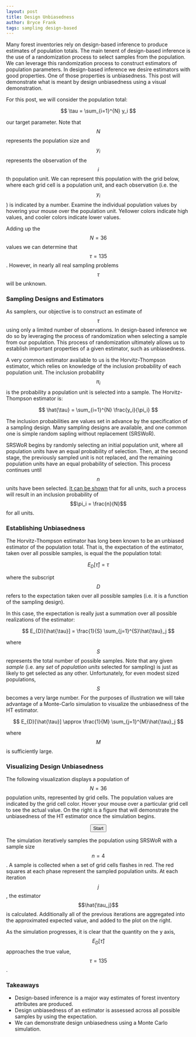 ```yaml
---
layout: post 
title: Design Unbiasedness
author: Bryce Frank
tags: sampling design-based
---
```


<script type="text/javascript" async
  src="https://cdnjs.cloudflare.com/ajax/libs/mathjax/2.7.5/MathJax.js?config=TeX-MML-AM_CHTML">
</script>

<script type="text/x-mathjax-config">
  MathJax.Hub.Config({
    extensions: [
      "MathMenu.js",
      "MathZoom.js",
      "AssistiveMML.js",
      "a11y/accessibility-menu.js"
    ],
    jax: ["input/TeX", "output/CommonHTML"],
    TeX: {
      extensions: [
        "AMSmath.js",
        "AMSsymbols.js",
        "noErrors.js",
        "noUndefined.js",
      ]
    }
  });
</script>

<style>
#figure2 {
  display: flex;
  flex-wrap: wrap;
}
</style>

Many forest inventories rely on design-based inference to produce estimates of population totals.
The main tenent of design-based inference is the use of a randomization process to select samples
from the population. We can leverage this randomization process to construct estimators of
population parameters. In design-based inference we desire estimators with good properties. One of
those properties is unbiasedness. This post will demonstrate what is meant by design unbiasedness
using a visual demonstration.

For this post, we will consider the population total:

$$
\tau = \sum_{i=1}^{N} y_i
$$

our target parameter. Note that $$N$$ represents the population size and $$y_i$$ represents the
observation of the $$i$$th population unit. We can represent this population with the grid below,
where each grid cell is a population unit, and each observation (i.e. the $$y_i$$) is indicated by a
number. Examine the individual population values by hovering your mouse over the population unit.
Yellower colors indicate high values, and cooler colors indicate lower values.

<script type="text/javascript" src="https://d3js.org/d3.v5.js"></script>
<script src="https://d3js.org/d3-scale-chromatic.v0.3.min.js"></script>
<div id="gridBody1" align="center"></div>
<script src="/scripts/grid1.js"></script>

Adding up the $$N = 36$$ values we can determine that $$\tau = 135$$. However, in nearly all real
sampling problems $$\tau$$ will be unknown.

### Sampling Designs and Estimators

As samplers, our objective is to construct an estimate of $$\tau$$ using only a limited number of
observations. In design-based inference we do so by leveraging the process of randomization when
selecting a sample from our population. This process of randomization ultimately allows us to
establish important properties of a given estimator, such as unbiasedness.

A very common estimator available to us is the Horvitz-Thompson estimator, which relies on knowledge
of the inclusion probability of each population unit. The inclusion probability $$\pi_i$$ is the
probability a population unit is selected into a sample. The Horvitz-Thompson estimator is:

$$
\hat{\tau} = \sum_{i=1}^{N} \frac{y_i}{\pi_i}
$$

The inclusion probabilities are values set in advance by the specification of a sampling design.
Many sampling designs are available, and one common one is simple random sapling without replacement
(SRSWoR).

SRSWoR begins by randomly selecting an initial population unit, where all population units have an
equal probability of selection. Then, at the second stage, the previously sampled unit is not
replaced, and the remaining population units have an equal probability of selection. This process
continues until $$n$$ units have been selected. <a
href="https://math.stackexchange.com/questions/2086983/inclusion-probability-in-simple-random-sampling-srs-without-replacement"
target = "_blank">It can be shown</a> that for all units, such a process will result in an inclusion
probability of $$\pi_i = \frac{n}{N}$$ for all units.

### Establishing Unbiasedness

The Horvitz-Thompson estimator has long been known to be an unbiased estimator of the population
total. That is, the expectation of the estimator, taken over all possible samples, is equal the the
population total:

$$
E_{D}[\hat{\tau}] = \tau
$$

where the subscript $$D$$ refers to the expectation taken over all possible samples (i.e. it is a
function of the sampling design).

In this case, the expectation is really just a summation over all possible realizations of the
estimator:

$$
E_{D}[\hat{\tau}] = \frac{1}{S} \sum_{j=1}^{S}\hat{\tau}_j
$$

where $$S$$ represents the total number of possible samples. Note that any given *sample* (i.e. any
*set* of *population units* selected for sampling) is just as likely to get selected as any other.
Unfortunately, for even modest sized populations, $$S$$ becomes a very large number. For the
purposes of illustration we will take advantage of a Monte-Carlo simulation to visualize the
unbiasedness of the HT estimator.

$$
E_{D}[\hat{\tau}] \approx \frac{1}{M} \sum_{j=1}^{M}\hat{\tau}_j
$$

where $$M$$ is sufficiently large.

### Visualizing Design Unbiasedness

The following visualization displays a population of $$N=36$$ population units, represented by grid
cells. The population values are indicated by the grid cell color. Hover your mouse over a
particular grid cell to see the actual value. On the right is a figure that will demonstrate the
unbiasedness of the HT estimator once the simulation begins.

<div id="figure2">
  <div id="gridBody2"></div>
  <div id="estBody"></div>
</div>
<div id="option" align="center">
  <button id="startButton" type="button">Start</button>
</div>

<script src="/scripts/grid2.js"></script>


The simulation iteratively samples the population using SRSWoR with a sample size $$n=4$$. A sample
is collected when a set of grid cells flashes in red. The red squares at each phase represent the
sampled population units. At each iteration $$j$$, the estimator $$\hat{\tau_j}$$ is calculated.
Additionally all of the previous iterations are aggregated into the approximated expected value, and
added to the plot on the right.

As the simulation progresses, it is clear that the quantity on the y axis, $$E_{D}[\hat{\tau}]$$
approaches the true value, $$\tau = 135$$.

### Takeaways

- Design-based inference is a major way estimates of forest inventory attributes are produced.
- Design unbiasedness of an estimator is assessed across all possible samples by using the
  expectation.
- We can demonstrate design unbiasedness using a Monte Carlo simulation.